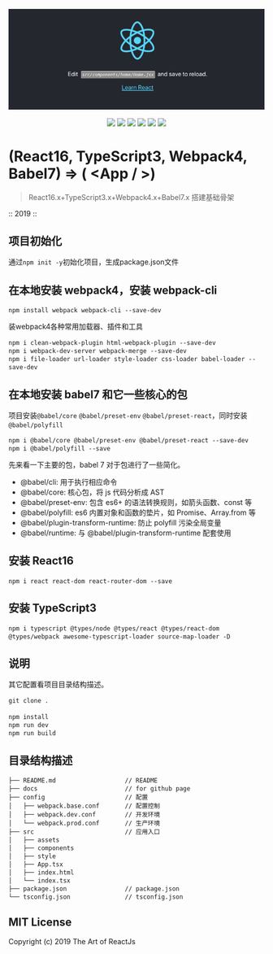 ![](https://github.com/ok3-8/react16-webpack4-bable7/raw/master/src/assets/demo-show.png)

<p align="center">
  <img src="https://img.shields.io/badge/react-16.8-green.svg">
  <img src="https://img.shields.io/badge/typescript-3-284e80.svg">    
  <img src="https://img.shields.io/badge/webpack-4-ff69b4.svg">
  <img src="https://img.shields.io/badge/babel-7-e05959.svg">  
  <img src="https://img.shields.io/badge/license-MIT-ccc.svg">
  <img src="https://img.shields.io/badge/now-2019-ded76a.svg">
</p>


# (React16, TypeScript3, Webpack4, Babel7) => (	&lt;App /	&gt;)

> React16.x+TypeScript3.x+Webpack4.x+Babel7.x 搭建基础骨架

:: 2019 ::

## 项目初始化

通过`npm init -y`初始化项目，生成package.json文件

## 在本地安装 webpack4，安装 webpack-cli

```
npm install webpack webpack-cli --save-dev
```

装webpack4各种常用加载器、插件和工具

```
npm i clean-webpack-plugin html-webpack-plugin --save-dev
npm i webpack-dev-server webpack-merge --save-dev
npm i file-loader url-loader style-loader css-loader babel-loader --save-dev
```

## 在本地安装 babel7 和它一些核心的包

项目安装`@babel/core` `@babel/preset-env` `@babel/preset-react`，同时安装`@babel/polyfill`
```
npm i @babel/core @babel/preset-env @babel/preset-react --save-dev
npm i @babel/polyfill --save
```

先来看一下主要的包，babel 7 对于包进行了一些简化。
- @babel/cli: 用于执行相应命令 
- @babel/core: 核心包，将 js 代码分析成 AST 
- @babel/preset-env: 包含 es6+ 的语法转换规则，如箭头函数、const 等 
- @babel/polyfill: es6 内置对象和函数的垫片，如 Promise、Array.from 等 
- @babel/plugin-transform-runtime: 防止 polyfill 污染全局变量 
- @babel/runtime: 与 @babel/plugin-transform-runtime 配套使用

## 安装 React16

```
npm i react react-dom react-router-dom --save
```

## 安装 TypeScript3

```
npm i typescript @types/node @types/react @types/react-dom @types/webpack awesome-typescript-loader source-map-loader -D
```

## 说明

其它配置看项目目录结构描述。

```
git clone .  

npm install  
npm run dev  
npm run build  
```

## 目录结构描述

```
├── README.md                   // README  
├── docs                        // for github page  
├── config                      // 配置  
│   ├── webpack.base.conf       // 配置控制  
│   ├── webpack.dev.conf        // 开发环境  
│   └── webpack.prod.conf       // 生产环境  
├── src                         // 应用入口  
│   ├── assets                   
│   ├── components              
│   ├── style                   
│   ├── App.tsx                 
│   ├── index.html              
│   └── index.tsx                
├── package.json                // package.json   
└── tsconfig.json               // tsconfig.json 
```



## MIT License

Copyright (c) 2019 The Art of ReactJs














